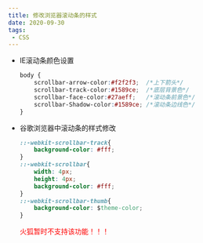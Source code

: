 ```yaml
---
title: 修改浏览器滚动条的样式
date: 2020-09-30
tags:
 - CSS
---
```


- IE滚动条颜色设置

  ```css
  body {
      scrollbar-arrow-color:#f2f2f3;  /*上下箭头*/
      scrollbar-track-color:#1589ce;  /*底层背景色*/
      scrollbar-face-color:#27aeff;   /*滚动条前景色*/
      scrollbar-Shadow-color:#1589ce; /*滚动条边线色*/
  }
  ```

- 谷歌浏览器中滚动条的样式修改

  ```css
  ::-webkit-scrollbar-track{
      background-color: #fff;
  }
  ::-webkit-scrollbar{
      width: 4px;
      height: 4px;
      background-color: #fff;
  }
  ::-webkit-scrollbar-thumb{
      background-color: $theme-color;
  }
  ```

  <p style="color:red">火狐暂时不支持该功能！！！</p>